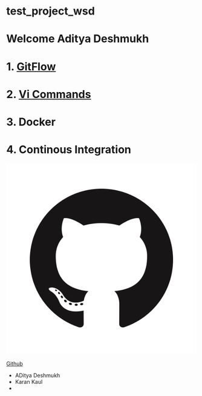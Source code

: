# test_project_wsd


# Welcome Aditya Deshmukh

# **1. [GitFlow](/gitflow.md)**
# **2. [Vi Commands](/vicommands.md)**
# **3. Docker**
# **4. Continous Integration**


![Github Logo](/images/GitHub-Mark.png)

[Github](https://github.githubassets.com/images/modules/logos_page/GitHub-Mark.png)


* ADitya Deshmukh
* Karan Kaul
*



